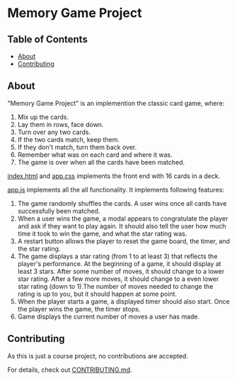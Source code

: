 # Memory Game Project

## Table of Contents

* [About](#About)
* [Contributing](#contributing)

## About

"Memory Game Project" is an implemention the classic card game, where:

1. Mix up the cards.
2. Lay them in rows, face down.
3. Turn over any two cards.
4. If the two cards match, keep them.
5. If they don't match, turn them back over.
6. Remember what was on each card and where it was.
7. The game is over when all the cards have been matched.

[index.html](https://github.com/pben369/memory-Game/blob/master/index.html) and 
[app.css](https://github.com/pben369/memory-Game/blob/master/css/app.css) implements the front end with 16 cards in a deck.

[app.js](https://github.com/pben369/memory-Game/blob/master/js/app.js) implements all the all functionality.
It implements following features:
1. The game randomly shuffles the cards. A user wins once all cards have successfully been matched.
2. When a user wins the game, a modal appears to congratulate the player and ask if they want to play again. It should also tell the user how much time it took to win the game, and what the star rating was.
3. A restart button allows the player to reset the game board, the timer, and the star rating.
4. The game displays a star rating (from 1 to at least 3) that reflects the player's performance. At the beginning of a game, it should display at least 3 stars. After some number of moves, it should change to a lower star rating. After a few more moves, it should change to a even lower star rating (down to 1).The number of moves needed to change the rating is up to you, but it should happen at some point.
5. When the player starts a game, a displayed timer should also start. Once the player wins the game, the timer stops.
6. Game displays the current number of moves a user has made.



## Contributing

As this is just a course project, no contributions are accepted.

For details, check out [CONTRIBUTING.md](CONTRIBUTING.md).
